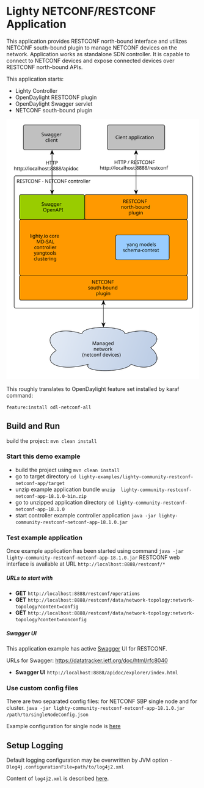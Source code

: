 # Lighty NETCONF/RESTCONF Application
This application provides RESTCONF north-bound interface and utilizes NETCONF south-bound plugin to manage NETCONF devices on the network. 
Application works as standalone SDN controller. It is capable to connect to NETCONF devices and expose connected devices over RESTCONF north-bound APIs.

This application starts:
* Lighty Controller
* OpenDaylight RESTCONF plugin
* OpenDaylight Swagger servlet
* NETCONF south-bound plugin

![architecture](docs/restconf-netconf-controller-architecture.svg)

This roughly translates to OpenDaylight feature set installed by karaf command:
```
feature:install odl-netconf-all
```

## Build and Run
build the project: ```mvn clean install```

### Start this demo example
* build the project using ```mvn clean install```
* go to target directory ```cd lighty-examples/lighty-community-restconf-netconf-app/target``` 
* unzip example application bundle ```unzip  lighty-community-restconf-netconf-app-18.1.0-bin.zip```
* go to unzipped application directory ```cd lighty-community-restconf-netconf-app-18.1.0```
* start controller example controller application ```java -jar lighty-community-restconf-netconf-app-18.1.0.jar``` 

### Test example application
Once example application has been started using command ```java -jar lighty-community-restconf-netconf-app-18.1.0.jar``` 
RESTCONF web interface is available at URL ```http://localhost:8888/restconf/*```

##### URLs to start with
* __GET__ ```http://localhost:8888/restconf/operations```
* __GET__ ```http://localhost:8888/restconf/data/network-topology:network-topology?content=config```
* __GET__ ```http://localhost:8888/restconf/data/network-topology:network-topology?content=nonconfig```

##### Swagger UI
This application example has active [Swagger](https://swagger.io/) UI for RESTCONF.

URLs for Swagger: https://datatracker.ietf.org/doc/html/rfc8040
* __Swagger UI__ ``http://localhost:8888/apidoc/explorer/index.html``

### Use custom config files
There are two separated config files: for NETCONF SBP single node and for cluster.
`java -jar lighty-community-restconf-netconf-app-18.1.0.jar /path/to/singleNodeConfig.json`

Example configuration for single node is [here](src/main/assembly/resources/sampleConfigSingleNode.json)

## Setup Logging
Default logging configuration may be overwritten by JVM option
```-Dlog4j.configurationFile=path/to/log4j2.xml```

Content of ```log4j2.xml``` is described [here](https://logging.apache.org/log4j/2.x/manual/configuration.html).
